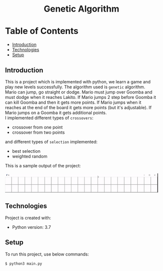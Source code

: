 # <p align="center">Genetic Algorithm</p> 

# Table of Contents
- [Introduction](https://github.com/mohammadtavakoli78/Artificial-Intelligence/tree/master/Project%202%20(Genetic%20Algorithm)#introduction)
- [Technologies](https://github.com/mohammadtavakoli78/Artificial-Intelligence/tree/master/Project%202%20(Genetic%20Algorithm)#technologies)
- [Setup](https://github.com/mohammadtavakoli78/Artificial-Intelligence/tree/master/Project%202%20(Genetic%20Algorithm)#setup)

## Introduction
This is a project which is implemented with python, we learn a game and play new levels successfully. The algorithm used is ```genetic``` algorithm.<br>
Mario can jump, go straight or dodge. Mario must jump over Goomba and must dodge when it reaches Lakito. If Mario jumps 2 step before Goomba it can kill Goomba and then it gets more points. If Mario jumps when it reaches at the end of the board it gets more points (but it's adjustable). If Mario jumps on a Goomba it gets additional points.<br>
I implemented different types of ```crossovers```:
- crossover from one point
- crossover from two points<br>

and different types of ```selection``` implemented:
- best selection
- weighted random

This is a sample output of the project:<br><br>
![](https://github.com/mohammadtavakoli78/Artificial-Intelligence/blob/master/Project%202%20(Genetic%20Algorithm)/run-gif.gif)

## Technologies
Project is created with:
* Python version: 3.7

## Setup
To run this project, use below commands:
```
$ python3 main.py
```
